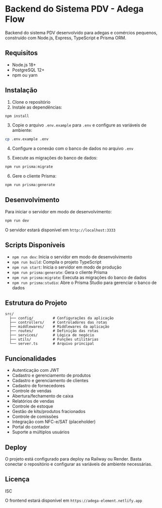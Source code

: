 # Backend do Sistema PDV - Adega Flow

Backend do sistema PDV desenvolvido para adegas e comércios pequenos, construído com Node.js, Express, TypeScript e Prisma ORM.

## Requisitos

- Node.js 18+
- PostgreSQL 12+
- npm ou yarn

## Instalação

1. Clone o repositório
2. Instale as dependências:
```bash
npm install
```

3. Copie o arquivo `.env.example` para `.env` e configure as variáveis de ambiente:
```bash
cp .env.example .env
```

4. Configure a conexão com o banco de dados no arquivo `.env`

5. Execute as migrações do banco de dados:
```bash
npm run prisma:migrate
```

6. Gere o cliente Prisma:
```bash
npm run prisma:generate
```

## Desenvolvimento

Para iniciar o servidor em modo de desenvolvimento:
```bash
npm run dev
```

O servidor estará disponível em `http://localhost:3333`

## Scripts Disponíveis

- `npm run dev`: Inicia o servidor em modo de desenvolvimento
- `npm run build`: Compila o projeto TypeScript
- `npm run start`: Inicia o servidor em modo de produção
- `npm run prisma:generate`: Gera o cliente Prisma
- `npm run prisma:migrate`: Executa as migrações do banco de dados
- `npm run prisma:studio`: Abre o Prisma Studio para gerenciar o banco de dados

## Estrutura do Projeto

```
src/
  ├── config/         # Configurações da aplicação
  ├── controllers/    # Controladores das rotas
  ├── middlewares/    # Middlewares da aplicação
  ├── routes/         # Definição das rotas
  ├── services/       # Lógica de negócio
  ├── utils/          # Funções utilitárias
  └── server.ts       # Arquivo principal
```

## Funcionalidades

- Autenticação com JWT
- Cadastro e gerenciamento de produtos
- Cadastro e gerenciamento de clientes
- Cadastro de fornecedores
- Controle de vendas
- Abertura/fechamento de caixa
- Relatórios de vendas
- Controle de estoque
- Gestão de kits/produtos fracionados
- Controle de comissões
- Integração com NFC-e/SAT (placeholder)
- Portal do contador
- Suporte a múltiplos usuários

## Deploy

O projeto está configurado para deploy na Railway ou Render. Basta conectar o repositório e configurar as variáveis de ambiente necessárias.

## Licença

ISC 

O frontend estará disponível em `https://adega-element.netlify.app` 